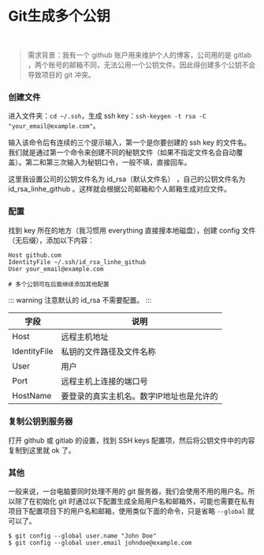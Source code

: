 # Git生成多个公钥
<br />

> 需求背景：我有一个 github 账户用来维护个人的博客，公司用的是 gitlab ，两个账号的邮箱不同，无法公用一个公钥文件。因此得创建多个公钥不会导致项目的 git 冲突。

### 创建文件

进入文件夹：`cd ~/.ssh`，生成 ssh key：`ssh-keygen -t rsa -C "your_email@example.com"`。

输入该命令后有连续的三个提示输入，第一个是你要创建的 ssh key 的文件名。我们就是通过第一个命令来创建不同的秘钥文件（如果不指定文件名会自动覆盖）。第二和第三次输入为秘钥口令，一般不填，直接回车。

这里我设置公司的公钥文件名为 id_rsa（默认文件名） ，自己的公钥文件名为 id_rsa_linhe_github 。这样就会根据公司邮箱和个人邮箱生成对应文件。

### 配置

找到 key 所在的地方（我习惯用 everything 直接搜本地磁盘），创建 config 文件（无后缀），添加以下内容：

```
Host github.com
IdentityFile ~/.ssh/id_rsa_linhe_github
User your_email@example.com

# 多个公钥可在后面继续添加其他配置
```

::: warning
注意默认的 id_rsa 不需要配置。
:::

| 字段 | 说明 |
| -- | -- |
| Host | 远程主机地址 |
| IdentityFile | 私钥的文件路径及文件名称 |
| User | 用户 |
| Port | 远程主机上连接的端口号 |
| HostName | 要登录的真实主机名。数字IP地址也是允许的 |


### 复制公钥到服务器

打开 github 或 gitlab 的设置，找到 SSH keys 配置项，然后将公钥文件中的内容复制到这里就 ok 了。

### 其他

一般来说，一台电脑要同时处理不用的 git 服务器，我们会使用不用的用户名。所以除了在初始化 git 时通过以下配置生成全局用户名和邮箱外，可能也需要在私有项目下配置项目下的用户名和邮箱，使用类似下面的命令，只是省略 `--global` 就可以了。

```
$ git config --global user.name "John Doe"
$ git config --global user.email johndoe@example.com
```




<Vssue :title="$title" />
